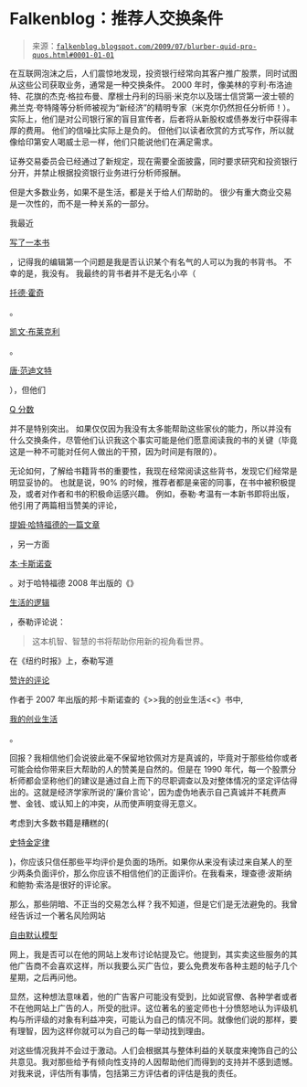 <!--yml

类别：未分类

日期：2024-05-12 21:56:12

-->

# Falkenblog：推荐人交换条件

> 来源：[`falkenblog.blogspot.com/2009/07/blurber-quid-pro-quos.html#0001-01-01`](http://falkenblog.blogspot.com/2009/07/blurber-quid-pro-quos.html#0001-01-01)

在互联网泡沫之后，人们震惊地发现，投资银行经常向其客户推广股票，同时试图从这些公司获取业务，通常是一种交换条件。 2000 年时，像美林的亨利·布洛迪特、花旗的杰克·格拉布曼、摩根士丹利的玛丽·米克尔以及瑞士信贷第一波士顿的弗兰克·夸特隆等分析师被视为“新经济”的精明专家（米克尔仍然担任分析师！）。 实际上，他们是对公司银行家的盲目宣传者，后者将从新股权或债券发行中获得丰厚的费用。 他们的信噪比实际上是负的。 但他们以读者欣赏的方式写作，所以就像给印第安人喝威士忌一样，他们只能说他们在满足需求。

证券交易委员会已经通过了新规定，现在需要全面披露，同时要求研究和投资银行分开，并禁止根据投资银行业务进行分析师报酬。

但是大多数业务，如果不是生活，都是关于给人们帮助的。 很少有重大商业交易是一次性的，而不是一种关系的一部分。

我最近

[写了一本书](http://www.amazon.com/Finding-Alpha-Search-Return-Finance/dp/0470445904/ref=sr_1_1?ie=UTF8&s=books&qid=1246828063&sr=1-1)

，记得我的编辑第一个问题是我是否认识某个有名气的人可以为我的书背书。 不幸的是，我没有。 我最终的背书者并不是无名小卒（

[托德·霍奇](http://tippie.uiowa.edu/people/profile/profile.aspx?id=194971)

。

[凯文·布莱克利](http://www.rmahq.org/RMA/AboutRMA/BoardCommitteesCouncils/BoardofDirectorsOfficers/KevinMBlakely.htm)

。

[唐·范迪文特](http://www.kamakuraco.com/Company/ExecutiveProfiles/DonaldRvanDeventerPhD/tabid/62/Default.aspx)

），但他们

[Q 分数](http://en.wikipedia.org/wiki/Q_Score)

并不是特别突出。 如果仅仅因为我没有太多能帮助这些家伙的能力，所以并没有什么交换条件，尽管他们认识我这个事实可能是他们愿意阅读我的书的关键（毕竟这是一种不可能对任何人做出的干预，因为时间是有限的）。

无论如何，了解给书籍背书的重要性，我现在经常阅读这些背书，发现它们经常是明显妥协的。 也就是说，90% 的时候，推荐者都是亲密的同事，在书中被积极提及，或者对作者和书的积极命运感兴趣。 例如，泰勒·考温有一本新书即将出版，他引用了两篇相当赞美的评论，

[提姆·哈特福德的一篇文章](http://blogs.ft.com/undercover/2009/06/create-your-own-economy/)

，另一方面

[本·卡斯诺查](http://www.marginalrevolution.com/marginalrevolution/2009/07/ben-casnocha-reviews-create-your-own-economy.html)

。对于哈特福德 2008 年出版的《》

[生活的逻辑](http://www.amazon.com/gp/product/product-description/B002BWQ5KE/ref=dp_proddesc_0?ie=UTF8&n=283155&s=books)

，泰勒评论说：

> 这本机智、智慧的书将帮助你用新的视角看世界。

在《纽约时报》上，泰勒写道

[赞许的评论](http://www.nytimes.com/2007/06/14/business/14scene.html?ex=1339473600&en=c774cdab55316f7b&ei=5090&partner=rssuserland&emc=rss)

作者于 2007 年出版的邦·卡斯诺查的《>>我的创业生活<<》书中,

[我的创业生活](http://www.mystartuplife.com/)

。

回报？我相信他们会说彼此毫不保留地钦佩对方是真诚的，毕竟对于那些给你或者可能会给你带来巨大帮助的人的赞美是自然的。但是在 1990 年代，每一个股票分析师都会坚称他们的建议是通过自上而下的尽职调查以及对整体情况的坚定评估得出的。这就是经济学家所说的'廉价言论'，因为虚伪地表示自己真诚并不耗费声誉、金钱、或认知上的冲突，从而使声明变得无意义。

考虑到大多数书籍是糟糕的(

[史特金定律](http://en.wikipedia.org/wiki/Sturgeon's_Law)

)，你应该只信任那些平均评价是负面的场所。如果你从来没有读过来自某人的至少两条负面评价，那么你应该不相信他们的正面评价。在我看来，理查德·波斯纳和鲍勃·索洛是很好的评论家。

那么，那些阴暗、不正当的交易怎么样？我不知道，但是它们是无法避免的。我曾经告诉过一个著名风险网站

[自由默认模型](http://www.defprob.com/)

网上，我是否可以在他的网站上发布讨论帖提及它。他提到，其实卖这些服务的其他广告商不会喜欢这样，所以我要么买广告位，要么免费发布各种主题的帖子几个星期，之后再问他。

显然，这种想法意味着，他的广告客户可能没有受到，比如说官僚、各种学者或者不在他网站上广告的人，所受的批评。这位著名的鉴定师也十分愤怒地认为评级机构与所评级的对象有利益冲突，可能认为自己的情况不同。就像他们说的那样，要有理智，因为这样你就可以为自己的每一举动找到理由。

对这些情况我并不会过于激动。人们会根据其与整体利益的关联度来掩饰自己的公共意见。我对那些给予有倾向性支持的人因帮助他们而得到的支持并不感到遗憾。对我来说，评估所有事情，包括第三方评估者的评估是我的责任。
